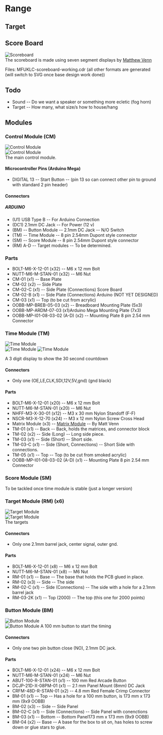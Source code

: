 # Range

## Target

## Score Board  
![Scoreboard](MFUKLC-scoreboard-01_420.jpg)   
The scoreboard is made using seven segment displays by [Matthew Venn](https://github.com/mattvenn/big-led-driver)

Files: MFUKLC-scoreboard-working.cdr (all other formats are generated (will switch to SVG once base design work done))

## Todo
* Sound -- Do we want a speaker or something more ecletic (fog horn)
* Target -- How many, what size/s how to house/hang

## Modules

### Control Module (CM)
![Control Module](MFUKLC-scoreboard-CM-01_420.jpg)   
![Control Module](MFUKLC-scoreboard-CM-02_140.jpg)   
The main control module.

#### Microcontroller Pins (Arduino Mega)
* DIGITAL 13 -- Start Button -- (pin 13 so can connect other pin to ground with standard 2 pin header)

#### Connectors
##### ARDUINO
* (U1) USB Type B -- For Arduino Connection
* (DC1) 2.1mm DC Jack -- For Power (12 v) 
* (BM) -- Button Module -- 2.1mm DC Jack -- N/O Switch
* (TM) -- Time Module -- 8 pin 2.54mm Dupont style connector 
* (SM) -- Score Module -- 8 pin 2.54mm Dupont style connector
* (RM) A-D -- Target modules -- To be determined.
### Parts
* BOLT-M6-X-12-01 (x32) -- M6 x 12 mm Bolt
* NUTT-M6-M-STAN-01 (x32) -- M6 Nut
* CM-01 (x1) -- Base Plate
* CM-02 (x2) -- Side Plate
* CM-02-C (x1) -- Side Plate (Connections) Score Board
* CM-02-B (x1) -- Side Plate (Connections) Arduino (NOT YET DESIGNED)
* CM-03 (x1) -- Top (to be cut from acrylic)
* OOBB-MP-BREB-05-03 (x2) -- Breadboard Mounting Plate (5x3)
* OOBB-MP-ARDM-07-03 (x1)Arduino Mega Mounting Plate (7x3)
* OOBB-MP-I01-08-03-02 (A-D) (x2) -- Mounting Plate 8 pin 2.54 mm Connector

### Time Module (TM)
![Time Module](MFUKLC-scoreboard-TM-01_420.jpg)   
![Time Module](MFUKLC-scoreboard-TM-02_140.jpg)
![Time Module](MFUKLC-scoreboard-TM-03_140.jpg)  

A 3 digit display to show the 30 second countdown
#### Connectors
* Only one (OE,LE,CLK,SDI,12V,5V,gnd) (gnd black)
#### Parts
* BOLT-M6-X-12-01 (x20) -- M6 x 12 mm Bolt
* NUTT-M6-M-STAN-01 (x20) -- M6 Nut
* NHFF-M3-X-30-01 (x12) -- M3 x 30 mm Nylon Standoff (F-F)
* NSCR-M3-X-12-70 (x24) -- M3 x 12 mm Nylon Screw Cross Head
* Matrix Module (x3) -- [Matrix Module](https://github.com/mattvenn/big-led-driver) -- By Matt Venn
* TM-01 (x1) -- Back -- Back, holds the matrices, and connector block
* TM-02 (x2) -- Side (Long) -- Long side piece.
* TM-03 (x1) -- Side (Short) -- Short side.
* TM-03-C (x1) -- Side (Short, Connections) -- Short Side with connections.
* TM-05 (x1) -- Top -- Top (to be cut from smoked acrylic)
* OOBB-MP-I01-08-03-02 (A-D) (x1) -- Mounting Plate 8 pin 2.54 mm Connector

### Score Module (SM)
To be tackled once time module is stable (just a longer version)

### Target Module (RM) (x6) 
![Target Module](MFUKLC-scoreboard-RM-01_420.jpg)   
![Target Module](MFUKLC-scoreboard-RM-02_140.jpg)   
The targets
#### Connectors
* Only one 2.1mm barrel jack, center signal, outer gnd.
#### Parts
* BOLT-M6-X-12-01 (x8) -- M6 x 12 mm Bolt
* NUTT-M6-M-STAN-01 (x8) -- M6 Nut
* RM-01 (x1) -- Base -- The base that holds the PCB glued in place.
* RM-02 (x3) -- Side -- The side
* RM-02-C (x1) -- Side (Connections) -- The side with a hole for a 2.1mm barrel jack
* RM-03-2K (x1) -- Top (2000) -- The top (this one for 2000 points)


### Button Module (BM)
![Button Module](MFUKLC-scoreboard-BM-01_420.jpg)   
![Button Module](MFUKLC-scoreboard-BM-02_140.jpg)
A 100 mm button to start the timing
#### Connectors
* Only one two pin button close (NO), 2.1mm DC jack.
#### Parts
* BOLT-M6-X-12-01 (x24) -- M6 x 12 mm Bolt
* NUTT-M6-M-STAN-01 (x24) -- M6 Nut
* ABUT-100-R-STAN-01 (x1) -- 100 mm Red Arcade Button
* DCJP-21D-X-08PM-01 (x1) -- 2.1 mm Panel Mount (8mm) DC Jack
* CRFM-48D-R-STAN-01 (x2) -- 4.8 mm Red Female Crimp Connector
* BM-01 (x1) -- Top -- Has a hole for a 100 mm button, is  173 mm x 173 mm (9x9 OOBB)
* BM-02 (x3) -- Side -- Side Panel 
* BM-02-C (x1) -- Side (Connections) -- Side Panel with conenctions
* BM-03 (x1) -- Bottom -- Bottom Panel173 mm x 173 mm (9x9 OOBB)
* BM-04 (x2) -- Base -- A base for the box to sit on, has holes to screw down or glue stars to glue.

